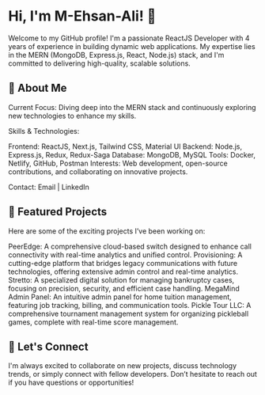 <h1>Hi, I'm M-Ehsan-Ali! 👋</h1>

Welcome to my GitHub profile! I'm a passionate ReactJS Developer with 4 years of experience in building dynamic web applications. My expertise lies in the MERN (MongoDB, Express.js, React, Node.js) stack, and I'm committed to delivering high-quality, scalable solutions.

<h2>🚀 About Me</h2>
Current Focus: Diving deep into the MERN stack and continuously exploring new technologies to enhance my skills.

Skills & Technologies:

Frontend: ReactJS, Next.js, Tailwind CSS, Material UI
Backend: Node.js, Express.js, Redux, Redux-Saga
Database: MongoDB, MySQL
Tools: Docker, Netlify, GitHub, Postman
Interests: Web development, open-source contributions, and collaborating on innovative projects.

Contact: Email | LinkedIn

<h2>🌟 Featured Projects</h2>
Here are some of the exciting projects I’ve been working on:

PeerEdge: A comprehensive cloud-based switch designed to enhance call connectivity with real-time analytics and unified control.
Provisioning: A cutting-edge platform that bridges legacy communications with future technologies, offering extensive admin control and real-time analytics.
Stretto: A specialized digital solution for managing bankruptcy cases, focusing on precision, security, and efficient case handling.
MegaMind Admin Panel: An intuitive admin panel for home tuition management, featuring job tracking, billing, and communication tools.
Pickle Tour LLC: A comprehensive tournament management system for organizing pickleball games, complete with real-time score management.
<h2>🤝 Let's Connect</h2>
I'm always excited to collaborate on new projects, discuss technology trends, or simply connect with fellow developers. Don’t hesitate to reach out if you have questions or opportunities!

